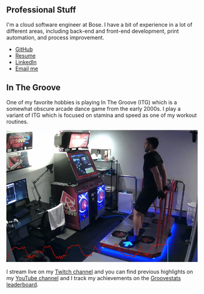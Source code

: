 ## Professional Stuff

I'm a cloud software engineer at Bose. I have a bit of experience in a lot of different areas, including back-end and front-end development, print automation, and process improvement.

- [GitHub](https://github.com/dominickp)
- [Resume](./assets/resume-web.pdf)
- [LinkedIn](https://www.linkedin.com/in/dominickpeluso/)
-  <a href="https://mailhide.io/e/v1KqrU9b" onclick="mailhidepopup=window.open('https://mailhide.io/e/v1KqrU9b','mailhidepopup','width=580,height=635'); return false;">Email me</a> 


## In The Groove


One of my favorite hobbies is playing In The Groove (ITG) which is a somewhat obscure arcade dance game from the early 2000s. I play a variant of ITG which is focused on stamina and speed as one of my workout routines.

<a href="https://www.youtube.com/channel/UCpeNRVOVrqx_lras7hbOOrQ" target="_blank"><img src="./img/itg.jpg"></a>


I stream live on my [Twitch channel](https://www.twitch.tv/dom_itg) and you can find previous highlights on my [YouTube channel](https://www.youtube.com/channel/UCpeNRVOVrqx_lras7hbOOrQ) and I track my achievements on the [Groovestats leaderboard](http://groovestats.com/?page=profile&id=66762).

